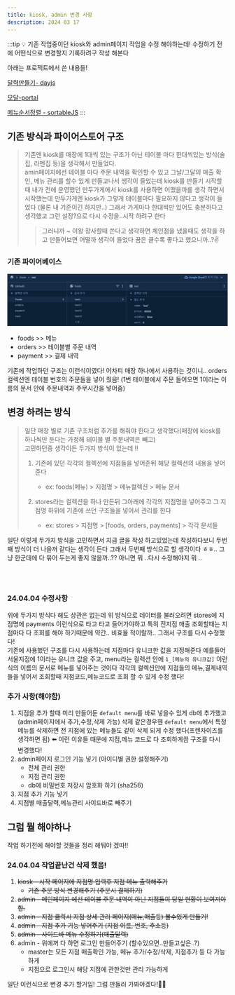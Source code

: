 ```yaml
---
title: kiosk, admin 변경 사항
description: 2024 03 17
---
```


:::tip 💡
기존 작업중이던 kiosk와 admin페이지 작업을 수정 해야하는데! 수정하기 전에 어떤식으로 변경할지 기록하려구 작성 해본다

아래는 프로젝트에서 쓴 내용들!

[달력만들기- dayjs](/docs/공책/dayjs.md)

[모달-portal](/docs/공책/Portal.md)

[메뉴순서정렬 - sortableJS](/docs/공책/sortableJS.md)
:::

## 기존 방식과 파이어스토어 구조

> 기존엔 kiosk를 매장에 1대씩 있는 구조가 아닌 테이블 마다 한대씩있는 방식(술집, 라멘집 등)을 생각해서 만들었다.
> <br /> amin페이지에선 테이블 마다 주문 내역을 확인할 수 있고 그날/그달의 매출 확인, 메뉴 관리를 할수 있게 만들고나서 생각이 들었는데 kiosk를 만들기 시작할때 내가 전에 운영했던 만두가게에서 kiosk를 사용하면 어땠을까를 생각 하면서 시작했는데 만두가게엔 kiosk가 그렇게 테이블마다 필요하지 않다고 생각이 들었다 (물론 내 기준이긴 하지만..) 그래서 가게마다 한대씩만 있어도 충분하다고 생각했고 그런 설정?으로 다시 수정을..시작 하려구 한다
>
> > 그러니까 ~ 이왕 장사할때 쓴다고 생각하면 체인점을 냈을때도 생각을 하고 만들어보면 어떨까 생각이 들었다 꿈은 클수록 좋다고 했으니까..?✌️

### 기존 파이어베이스

![alt text](./img/kiosk1.png)

- foods >> 메뉴
- orders >> 테이블별 주문 내역
- payment >> 결제 내역

기존에 작업하던 구조는 이런식이였다! 어차피 매장 하나에서 사용하는 것이니.. orders 컬렉션엔 테이블 번호의 주문들을 넣어 줬음! (1번 테이블에서 주문 들어오면 1이라는 이름의 문서 안에 주문내역과 주무시간을 넣어줌)

## 변경 하려는 방식

> 일단 매장 별로 기존 구조처럼 추가를 해줘야 한다고 생각했다(매장에 kiosk를 하나씩만 둔다는 가정해 테이블 별 주문내역은 빼고)
> <br /> 고민하던중 생각이든 두가지 방식이 있는데 !!
>
> 1. 기존에 있던 각각의 컬렉션에 지점들을 넣어준뒤 해당 컬렉션의 내용을 넣어준다
>
>    - ex: foods(메뉴) > 지점명 > 메뉴컬렉션 > 메뉴 문서
>
> 2. stores라는 컬렉션을 하나 만든뒤 그아래에 각각의 지점명을 넣어주고 그 지점명 하위에 기존에 쓰던 구조들을 넣어서 관리를 한다
>
>    - ex: stores > 지점명 > [foods, orders, payments] > 각각 문서들

일단 이렇게 두가지 방식을 고민하면서 지금 글을 작성 하고있었는데 작성하다보니 두번째 방식이 더 나을꺼 같다는 생각이 든다 그래서 두번째 방식으로 할 생각이다 ㅎㅎ.. 그냥 한군데에 다 묶어 두는게 좋지 않을까..?? 아니면 뭐 ..다시 수정해야지 뭐 ..

<br /><br />

### 24.04.04 수정사항

위에 두가지 방식다 해도 상관은 없는데 위 방식으로 데이터를 불러오려면 stores에 지점명에 payments 이런식으로 타고 타고 들어가야하고 특히 전지점 매출 조회할때는 지점마다 다 조회를 해야 하기때문에 약간.. 비효율 적이랄까.. 그래서 구조를 다시 수정했다!
<br />
기존에 사용했던 구조를 다시 사용하는데 지점마다 유니크한 값을 지정해준다 예를들어 서울지점에 1이라는 유니크 값을 주고, menu라는 컬렉션 안에 `1_[메뉴의 유니크값]` 이런식의 이름의 문서로 메뉴를 넣어주는 것이다 각각의 컬렉션안에 지점들의 메뉴,결제내역들을 넣어서 조회할때 지점코드,메뉴코드로 조회 할 수 있게 수정 했다!
<br />

### 추가 사항(해야함)

1. 지점을 추가 할때 미리 만들어둔 `default menu`를 바로 넣을수 있게 db에 추가했고(admin페이지에서 추가,수정,삭제 가능) 삭제 같은경우헨 `default menu`에서 특정 메뉴를 삭제하면 전 지점에 있는 메뉴들도 같이 삭제 되게 수정 했다(프렌차이즈를 생각하면 됨) ⬅️ 이런 이유들 때문에 지점,메뉴 코드로 다 조회하게끔 구조를 다시 변경했다!
2. admin페이지 로그인 기능 넣기 (아이디별 권한 설정해주기)
   - 전체 관리 권한
   - 지점 관리 권한
   - db에 비밀번호 저장시 암호화 하기 (sha256)
3. 지점 추가 기능 넣기
4. 지점별 매출달력,메뉴관리 사이드바로 빼주기

## 그럼 뭘 해야하나

작업 하기전에 해야할 것들을 정리 해둬야 겠따!!

### 24.04.04 작업끝난건 삭제 했음!

1. ~~kiosk - 시작 페이지에 지점명 입력후 지점 메뉴 출력해주기~~
   - ~~기존 주문 방식 변경해주기 (주문시 결제하기)~~
2. ~~admin - 메인페이지 에선 테이블 주문 내역이 아닌 지점들의 당일 현황이 보여져야함.~~
3. ~~admin - 지점 클릭시 지점 상세 관리 페이지(메뉴,매출등) 볼수있게 만들기!~~
4. ~~admin - 지점 추가 기능 넣어주기 (지점 이름, 번호, 주소등)~~
5. ~~admin - 사이드바 메뉴 수정하기(매출달력)~~
6. admin - 위에꺼 다 하면 로그인 만들어주기 (할수있으면..만들고싶은..?)
   - master는 모든 지점 매출확인 가능, 메뉴 추가/수정/삭제, 지점추가 등 다 가능하게
   - 지점으로 로그인시 해당 지점에 관한것만 관리 가능하게

일단 이런식으로 변경 추가 할거임! 그럼 만들러 가봐야겠다!👨‍💻
